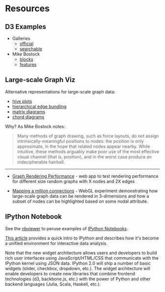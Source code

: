 # Resources


## D3 Examples

* Galleries
  * [official](https://github.com/mbostock/d3/wiki/Gallery)
  * [searchable](http://christopheviau.com/d3list/gallery.html)
* Mike Bostock
  * [blocks](http://bl.ocks.org/mbostock)
  * [features](http://bost.ocks.org/mike/)


## Large-scale Graph Viz

Alternative representations for large-scale graph data:

* [hive plots](http://bost.ocks.org/mike/hive/)
* [hierarchical edge bundling](http://mbostock.github.io/d3/talk/20111116/bundle.html)
* [matrix diagrams](http://bost.ocks.org/mike/miserables/)
* [chord diagrams](http://bost.ocks.org/mike/uberdata/)

Why? As Mike Bostock notes:

> Many methods of graph drawing, such as force layouts, do not assign
> intrinsically-meaningful positions to nodes: the position is only
> approximate, in the hope that related nodes appear nearby. While intuitive,
> these methods arguably make poor use of the most effective visual channel
> (that is, position), and in the worst case produce an indecipherable
> hairball.

---

* [Graph Rendering Performance](http://nad.webfactional.com/ntap/graphscale/) - web app to test rendering performance for different size random graphs with X nodes and 2X edges

* [Mapping a million connections](http://www.iwillreply.com/prototypes/unileverforcedirectedgraph/) - WebGL experiment demonstrating how large-scale graph data can be rendered in 3-dimensions and how a subset of nodes can be highlighted based on some nodal attribute.


## IPython Notebook

See the [nbviewer](http://nbviewer.ipython.org/) to peruse examples of [IPython Notebooks](http://ipython.org/ipython-doc/stable/notebook/notebook.html).

[This article](http://radar.oreilly.com/2014/01/ipython-a-unified-environment-for-interactive-data-analysis.html) provides a quick intro to IPython and describes how it's become a unified environment for interactive data analysis.

Note that the new widget architecture allows users and developers to build rich user interfaces using JavaScript/HTML/CSS that communicate with the IPython kernel using JSON data. IPython 2.0 will ship a number of basic widgets (slider,
checkbox, dropdown, etc.).  The widget architecture will enable developers to create new libraries that combine frontend technologies (d3, backbone.js, etc.) with the power of Python and other backend languages (Julia, Scala, Haskell, etc.).
